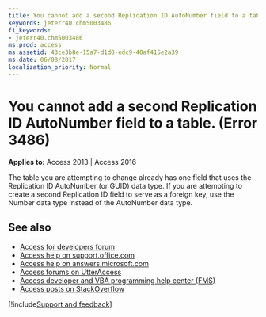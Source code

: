 ```yaml
---
title: You cannot add a second Replication ID AutoNumber field to a table. (Error 3486)
keywords: jeterr40.chm5003486
f1_keywords:
- jeterr40.chm5003486
ms.prod: access
ms.assetid: 43ce3b8e-15a7-d1d0-edc9-40af415e2a39
ms.date: 06/08/2017
localization_priority: Normal
---
```



# You cannot add a second Replication ID AutoNumber field to a table. (Error 3486)

  

**Applies to:** Access 2013 | Access 2016

The table you are attempting to change already has one field that uses the Replication ID AutoNumber (or GUID) data type. If you are attempting to create a second Replication ID field to serve as a foreign key, use the Number data type instead of the AutoNumber data type.

## See also

- [Access for developers forum](https://social.msdn.microsoft.com/Forums/office/home?forum=accessdev)
- [Access help on support.office.com](https://support.office.com/search/results?query=Access)
- [Access help on answers.microsoft.com](https://answers.microsoft.com/)
- [Access forums on UtterAccess](https://www.utteraccess.com/forum/index.php?act=idx)
- [Access developer and VBA programming help center (FMS)](https://www.fmsinc.com/MicrosoftAccess/developer/)
- [Access posts on StackOverflow](https://stackoverflow.com/questions/tagged/ms-access)

[!include[Support and feedback](~/includes/feedback-boilerplate.md)]